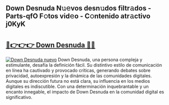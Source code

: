 ## Down Desnuda N𝚞𝚎vos desn𝚞dos filtr𝚊dos - Parts-qfO F𝚘tos vid𝚎o - C𝚘ntenido atr𝚊ctivo j0KyK

# <h2><a href="http://mbczo66.tromn.icu/?c=Down+Desnuda">🔗👉👉👉 Down Desnuda 🔗🔗</a></h2>

[![Down Desnuda nuevo](https://i.imgur.com/pEAQMta.gif)](http://mbczo66.tromn.icu/?c=Down+Desnuda)
Down Desnuda, una persona compleja y estimulante, desafía la definición fácil. Su distintivo estilo de comunicación en línea ha cautivado y provocado críticas, generando debates sobre privacidad, autoexpresión y la dinámica de las comunidades digitales. Aunque su dirección futura no está clara, su influencia en los medios digitales es indiscutible. Con una determinación inquebrantable y un encanto innegable, el impacto de Down Desnuda en la comunidad digital es significativo.
